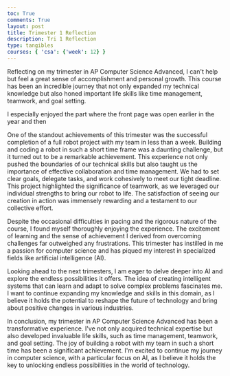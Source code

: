 ```yaml
---
toc: True
comments: True
layout: post
title: Trimester 1 Reflection
description: Tri 1 Reflection
type: tangibles
courses: { 'csa': {'week': 12} }
---
```


Reflecting on my trimester in AP Computer Science Advanced, I can't help but feel a great sense of accomplishment and personal growth. This course has been an incredible journey that not only expanded my technical knowledge but also honed important life skills like time management, teamwork, and goal setting.

I especially enjoyed the part where the front page was open earlier in the year and then 

One of the standout achievements of this trimester was the successful completion of a full robot project with my team in less than a week. Building and coding a robot in such a short time frame was a daunting challenge, but it turned out to be a remarkable achievement. This experience not only pushed the boundaries of our technical skills but also taught us the importance of effective collaboration and time management. We had to set clear goals, delegate tasks, and work cohesively to meet our tight deadline. This project highlighted the significance of teamwork, as we leveraged our individual strengths to bring our robot to life. The satisfaction of seeing our creation in action was immensely rewarding and a testament to our collective effort.

Despite the occasional difficulties in pacing and the rigorous nature of the course, I found myself thoroughly enjoying the experience. The excitement of learning and the sense of achievement I derived from overcoming challenges far outweighed any frustrations. This trimester has instilled in me a passion for computer science and has piqued my interest in specialized fields like artificial intelligence (AI).

Looking ahead to the next trimesters, I am eager to delve deeper into AI and explore the endless possibilities it offers. The idea of creating intelligent systems that can learn and adapt to solve complex problems fascinates me. I want to continue expanding my knowledge and skills in this domain, as I believe it holds the potential to reshape the future of technology and bring about positive changes in various industries.

In conclusion, my trimester in AP Computer Science Advanced has been a transformative experience. I've not only acquired technical expertise but also developed invaluable life skills, such as time management, teamwork, and goal setting. The joy of building a robot with my team in such a short time has been a significant achievement. I'm excited to continue my journey in computer science, with a particular focus on AI, as I believe it holds the key to unlocking endless possibilities in the world of technology.